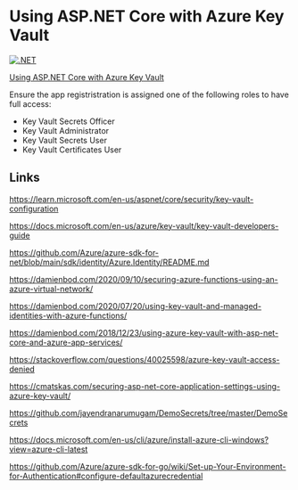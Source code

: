 # Using ASP.NET Core with Azure Key Vault

[![.NET](https://github.com/damienbod/UsingAzureKeyVaultInDevelopment/actions/workflows/dotnet.yml/badge.svg)](https://github.com/damienbod/UsingAzureKeyVaultInDevelopment/actions/workflows/dotnet.yml)

[Using ASP.NET Core with Azure Key Vault](https://damienbod.com/2024/12/02/using-asp-net-core-with-azure-key-vault/)

Ensure the app registristration is assigned one of the following roles to have full access:

- Key Vault Secrets Officer
- Key Vault Administrator
- Key Vault Secrets User
- Key Vault Certificates User

## Links

https://learn.microsoft.com/en-us/aspnet/core/security/key-vault-configuration

https://docs.microsoft.com/en-us/azure/key-vault/key-vault-developers-guide

https://github.com/Azure/azure-sdk-for-net/blob/main/sdk/identity/Azure.Identity/README.md

https://damienbod.com/2020/09/10/securing-azure-functions-using-an-azure-virtual-network/

https://damienbod.com/2020/07/20/using-key-vault-and-managed-identities-with-azure-functions/

https://damienbod.com/2018/12/23/using-azure-key-vault-with-asp-net-core-and-azure-app-services/

https://stackoverflow.com/questions/40025598/azure-key-vault-access-denied

https://cmatskas.com/securing-asp-net-core-application-settings-using-azure-key-vault/

https://github.com/jayendranarumugam/DemoSecrets/tree/master/DemoSecrets

https://docs.microsoft.com/en-us/cli/azure/install-azure-cli-windows?view=azure-cli-latest

https://github.com/Azure/azure-sdk-for-go/wiki/Set-up-Your-Environment-for-Authentication#configure-defaultazurecredential
